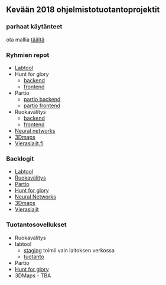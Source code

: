
## Kevään 2018 ohjelmistotuotantoprojektit

### parhaat käytänteet

ota mallia [täältä](https://github.com/ohtu-ohjaajat/OhTuHistory/blob/master/reference.md)

### Ryhmien repot
- [Labtool](https://github.com/labtool/labtool)
- Hunt for glory
  - [backend](https://github.com/OhtuHunt/HuntForGlory)
  - [frontend](https://github.com/OhtuHunt/HuntForGloryFrontend)
- Partio 
  - [partio backend](https://github.com/partio-scout/tosu-backend)
  - [partio frontend](https://github.com/partio-scout/tosu-frontend)
- Ruokavälitys
  - [backend](https://github.com/ohtu2018-rv/rv-backend)
  - [frontend](https://github.com/ohtu2018-rv/rv-app-frontend)
- [Neural networks](https://github.com/Ohtu-project/Ohtu-neural-networks)
- [3Dmaps](https://github.com/3Dmaps/3Dmaps)
- [Vieraslajit.fi](https://github.com/Vieraslajit/Vieraslajit)

### Backlogit
- [Labtool](https://docs.google.com/spreadsheets/d/1wfYeFRiMauQRatbCnSYI_PLEFFzRq0rX9pKsR6tte3g/edit#gid=1798859574)
- [Ruokavälitys](https://docs.google.com/spreadsheets/d/1a6bmQr5vvjFKoaNGr8-ilExtwjr2A6OBHpKnpp8d45Y/edit?usp=sharing)
- [Partio](https://docs.google.com/spreadsheets/d/1cA-ldx-M_ppxSicxjL06BmAjhoNi5I55M5BugoUBD98/edit#gid=0)
- [Hunt for glory](https://docs.google.com/spreadsheets/d/17PduZQHrmnuX6p_RP01JO7bq5TDrcI7-3gSi1h1wwI4/edit?ts=5a5c6da6#gid=0)
- [Neural Networks](https://docs.google.com/spreadsheets/d/1pWFfQ25zzc4l9Z6x5c-glNwFVsxB1zB1c1MTcro23Ak/edit?usp=sharing)
- [3Dmaps](https://docs.google.com/spreadsheets/d/15aIlJD48ZQKQ7nGFM40B4Lvwt3_bHjMlxDbJSRVtRH8/edit)
- [Vieraslajit](https://docs.google.com/spreadsheets/d/1J_Fyd4nz4NiaO80L46lcEIjyo2mbTOU2jSYKFGTQdM4/edit#gid=0)

### Tuotantosovellukset
- Ruokavälitys
- labtool
  - [staging](https://svm-61.cs.helsinki.fi/labtool/) toimii vain laitoksen verkossa
  - [tuotanto](https://studies.cs.helsinki.fi/labtool/) 
- Partio
- [Hunt for glory](http://huntforglory.herokuapp.com/)
- 3DMaps - TBA
